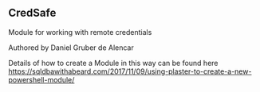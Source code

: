 ## CredSafe

Module for working with remote credentials

Authored by Daniel Gruber de Alencar


Details of how to create a Module in this way can be found here
https://sqldbawithabeard.com/2017/11/09/using-plaster-to-create-a-new-powershell-module/

